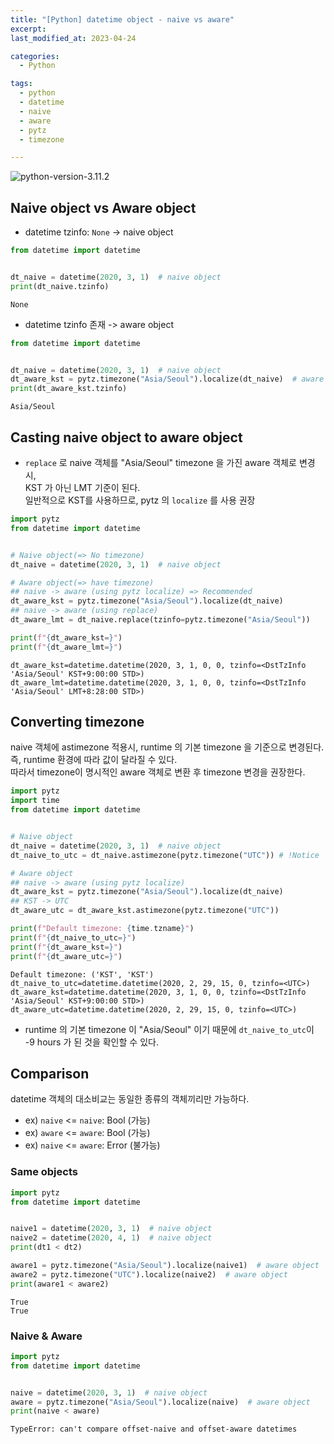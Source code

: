```yaml
---
title: "[Python] datetime object - naive vs aware"
excerpt: 
last_modified_at: 2023-04-24

categories:
  - Python

tags:
  - python
  - datetime
  - naive
  - aware
  - pytz
  - timezone

---
```


![python-version-3.11.2](https://img.shields.io/badge/python-v3.11.2-blue.svg)

## Naive object vs Aware object

- datetime tzinfo: `None` -> naive object

```python
from datetime import datetime


dt_naive = datetime(2020, 3, 1)  # naive object
print(dt_naive.tzinfo)
```
```
None
```

- datetime tzinfo 존재 -> aware object

```python
from datetime import datetime


dt_naive = datetime(2020, 3, 1)  # naive object
dt_aware_kst = pytz.timezone("Asia/Seoul").localize(dt_naive)  # aware object
print(dt_aware_kst.tzinfo)
```
```
Asia/Seoul
```

## Casting naive object to aware object

- `replace` 로 naive 객체를 "Asia/Seoul" timezone 을 가진 aware 객체로 변경시,  
KST 가 아닌 LMT 기준이 된다.  
일반적으로 KST를 사용하므로, pytz 의 `localize` 를 사용 권장

```python
import pytz
from datetime import datetime


# Naive object(=> No timezone)
dt_naive = datetime(2020, 3, 1)  # naive object

# Aware object(=> have timezone)
## naive -> aware (using pytz localize) => Recommended
dt_aware_kst = pytz.timezone("Asia/Seoul").localize(dt_naive)
## naive -> aware (using replace)
dt_aware_lmt = dt_naive.replace(tzinfo=pytz.timezone("Asia/Seoul"))

print(f"{dt_aware_kst=}")
print(f"{dt_aware_lmt=}")
```
```
dt_aware_kst=datetime.datetime(2020, 3, 1, 0, 0, tzinfo=<DstTzInfo 'Asia/Seoul' KST+9:00:00 STD>)
dt_aware_lmt=datetime.datetime(2020, 3, 1, 0, 0, tzinfo=<DstTzInfo 'Asia/Seoul' LMT+8:28:00 STD>)
```

## Converting timezone

naive 객체에 astimezone 적용시, runtime 의 기본 timezone 을 기준으로 변경된다.  
즉, runtime 환경에 따라 값이 달라질 수 있다.  
따라서 timezone이 명시적인 aware 객체로 변환 후 timezone 변경을 권장한다.

```python
import pytz
import time
from datetime import datetime


# Naive object
dt_naive = datetime(2020, 3, 1)  # naive object
dt_naive_to_utc = dt_naive.astimezone(pytz.timezone("UTC")) # !Notice

# Aware object
## naive -> aware (using pytz localize)
dt_aware_kst = pytz.timezone("Asia/Seoul").localize(dt_naive)
## KST -> UTC
dt_aware_utc = dt_aware_kst.astimezone(pytz.timezone("UTC"))

print(f"Default timezone: {time.tzname}")
print(f"{dt_naive_to_utc=}")
print(f"{dt_aware_kst=}")
print(f"{dt_aware_utc=}")
```
```
Default timezone: ('KST', 'KST')
dt_naive_to_utc=datetime.datetime(2020, 2, 29, 15, 0, tzinfo=<UTC>)
dt_aware_kst=datetime.datetime(2020, 3, 1, 0, 0, tzinfo=<DstTzInfo 'Asia/Seoul' KST+9:00:00 STD>)
dt_aware_utc=datetime.datetime(2020, 2, 29, 15, 0, tzinfo=<UTC>)
```

- runtime 의 기본 timezone 이 "Asia/Seoul" 이기 때문에 `dt_naive_to_utc`이 -9 hours 가 된 것을 확인할 수 있다.


## Comparison

datetime 객체의 대소비교는 동일한 종류의 객체끼리만 가능하다.  

- ex) `naive` <= `naive`: Bool (가능)
- ex) `aware` <= `aware`: Bool (가능)
- ex) `naive` <= `aware`: Error (불가능)

### Same objects

```python
import pytz
from datetime import datetime


naive1 = datetime(2020, 3, 1)  # naive object
naive2 = datetime(2020, 4, 1)  # naive object
print(dt1 < dt2)

aware1 = pytz.timezone("Asia/Seoul").localize(naive1)  # aware object
aware2 = pytz.timezone("UTC").localize(naive2)  # aware object
print(aware1 < aware2)
```
```
True
True
```

### Naive & Aware

```python
import pytz
from datetime import datetime


naive = datetime(2020, 3, 1)  # naive object
aware = pytz.timezone("Asia/Seoul").localize(naive)  # aware object
print(naive < aware)
```
```
TypeError: can't compare offset-naive and offset-aware datetimes
```
